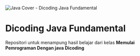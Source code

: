 ![Java Cover - Dicoding Java Fundamental](https://user-images.githubusercontent.com/117266406/221612223-b818dbc6-aa96-4d60-b2c1-1d59bee60b89.png)

# Dicoding Java Fundamental
Repositori untuk menampung hasil belajar dari kelas **Memulai Pemrograman Dengan java Dicoding**

